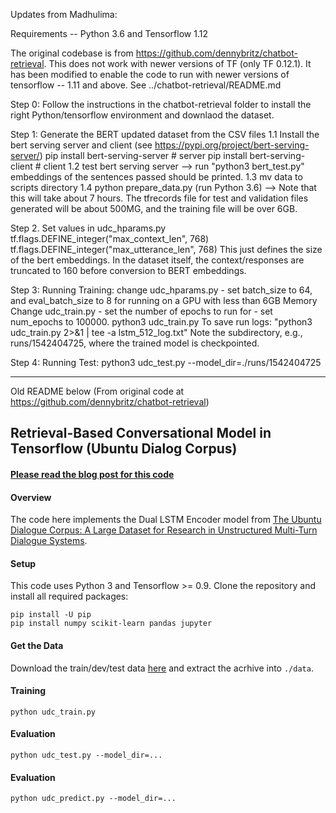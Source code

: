 Updates from Madhulima:

Requirements -- Python 3.6 and Tensorflow 1.12

The original codebase is from https://github.com/dennybritz/chatbot-retrieval.
This does not work with newer versions of TF (only TF 0.12.1). It has been
modified to enable the code to run with newer versions of tensorflow -- 1.11 and above.
See ../chatbot-retrieval/README.md

Step 0: Follow the instructions in the chatbot-retrieval folder to install the
       right Python/tensorflow environment and downlaod the dataset.

Step 1: Generate the BERT updated dataset from the CSV files
     1.1 Install the  bert serving server and client (see https://pypi.org/project/bert-serving-server/)
     	 pip install bert-serving-server  # server
	 pip install bert-serving-client  # client
     1.2 test bert serving server --> run "python3 bert_test.py" embeddings of the sentences passed should be printed.
     1.3 mv data to scripts directory
     1.4 python prepare_data.py       (run Python 3.6) --> Note that this will take about 7 hours. The tfrecords file
     	 for test and validation files generated will be about 500MG, and the training file will be over 6GB. 
	 
Step 2. Set values in udc_hparams.py
     tf.flags.DEFINE_integer("max_context_len", 768)
     tf.flags.DEFINE_integer("max_utterance_len", 768)
     This just defines the size of the bert embeddings. In the
     dataset itself, the context/responses are truncated to 160 before
     conversion to BERT embeddings.

Step 3: Running Training:
     change udc_hparams.py - set batch_size to 64, and eval_batch_size to 8 for running on a GPU with less than 6GB Memory
     Change udc_train.py -   set the number of epochs to run for - set num_epochs to 100000.
python3 udc_train.py
	To save run logs: "python3 udc_train.py 2>&1 | tee -a lstm_512_log.txt"
	Note the subdirectory, e.g., runs/1542404725,  where the trained model is checkpointed. 

Step 4: Running Test:
     python3 udc_test.py --model_dir=./runs/1542404725



-------
Old README below (From original code at https://github.com/dennybritz/chatbot-retrieval)


## Retrieval-Based Conversational Model in Tensorflow (Ubuntu Dialog Corpus)

#### [Please read the blog post for this code](http://www.wildml.com/2016/07/deep-learning-for-chatbots-2-retrieval-based-model-tensorflow)

#### Overview

The code here implements the Dual LSTM Encoder model from [The Ubuntu Dialogue Corpus: A Large Dataset for Research in Unstructured Multi-Turn Dialogue Systems](http://arxiv.org/abs/1506.08909).

#### Setup

This code uses Python 3 and Tensorflow >= 0.9. Clone the repository and install all required packages:

```
pip install -U pip
pip install numpy scikit-learn pandas jupyter
```

#### Get the Data


Download the train/dev/test data [here](https://drive.google.com/open?id=0B_bZck-ksdkpVEtVc1R6Y01HMWM) and extract the acrhive into `./data`.


#### Training

```
python udc_train.py
```


#### Evaluation

```
python udc_test.py --model_dir=...
```


#### Evaluation

```
python udc_predict.py --model_dir=...
```
